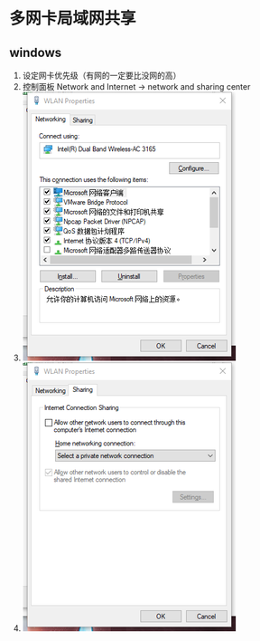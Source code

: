 # 多网卡局域网共享

## windows

1. 设定网卡优先级（有网的一定要比没网的高）
2. 控制面板 Network and Internet -> network and sharing center
3. ![](<../../.gitbook/assets/image (1).png>)
4. ![](../../.gitbook/assets/image.png)
